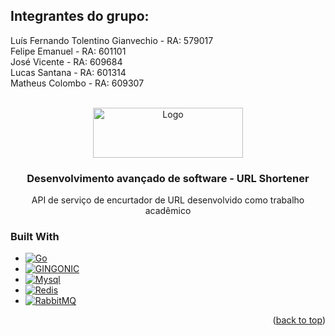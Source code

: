 ## Integrantes do grupo:

Luís Fernando Tolentino Gianvechio - RA: 579017 <br/>
Felipe Emanuel - RA: 601101 <br/>
José Vicente - RA: 609684 <br/>
Lucas Santana - RA: 601314<br/>
Matheus Colombo - RA: 609307<br/>

<!-- PROJECT LOGO -->
<br />
<div align="center">
  <a href="https://github.com/othneildrew/Best-README-Template">
    <img src="https://www.univem.edu.br/img/site/logo.png" alt="Logo" width="240" height="80">
  </a>

  <h3 align="center">Desenvolvimento avançado de software - URL Shortener</h3>

  <p align="center">
    API de serviço de encurtador de URL desenvolvido como trabalho acadêmico
  </p>
</div>

### Built With

* [![Go][Golang]][Go-url]
* [![GINGONIC][Gin-gonic]][gin-url]
* [![Mysql][MysqlDB]][Mysql-url]
* [![Redis][RedisDB]][Redis-url]
* [![RabbitMQ][RabbitMQLogo]][rabbit-url]

<p align="right">(<a href="#readme-top">back to top</a>)</p>



<!-- https://www.markdownguide.org/basic-syntax/#reference-style-links -->
[Golang]: https://img.shields.io/badge/Go-00ADD8?style=for-the-badge&logo=go&logoColor=white
[Go-url]: https://go.dev/
[MysqlDB]: https://img.shields.io/badge/MySQL-316192?style=for-the-badge&logo=mysql&logoColor=white
[Mysql-url]:https://www.mysql.com/
[RedisDB]: https://img.shields.io/badge/Redis-D9281A?style=for-the-badge&logo=redis&logoColor=white
[Redis-url]: https://redis.io/
[Gin-gonic]: https://img.shields.io/badge/GINGONIC-8F8F8F?style=for-the-badge
[gin-url]:https://gin-gonic.com/
[RabbitMQLogo]:https://img.shields.io/badge/rabbitmq-%23FF6600.svg?&style=for-the-badge&logo=rabbitmq&logoColor=white
[rabbit-url]:https://www.rabbitmq.com/


